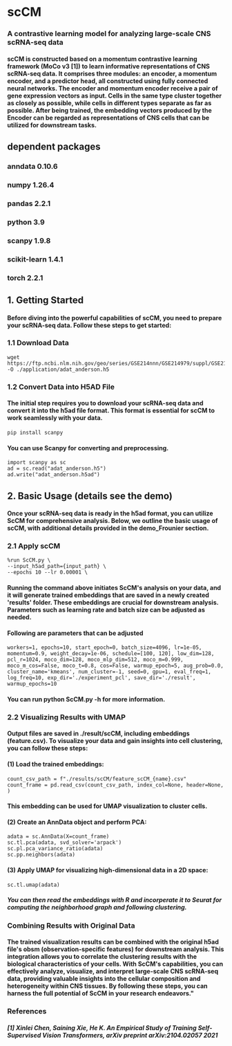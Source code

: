 # scCM
### A contrastive learning model for analyzing large-scale CNS scRNA-seq data
#### scCM is constructed based on a momentum contrastive learning framework (MoCo v3 [1]) to learn informative representations of CNS scRNA-seq data. It comprises three modules: an encoder, a momentum encoder, and a predictor head, all constructed using fully connected neural networks. The encoder and momentum encoder receive a pair of gene expression vectors as input. Cells in the same type cluster together as closely as possible, while cells in different types separate as far as possible. After being trained, the embedding vectors produced by the Encoder can be regarded as representations of CNS cells that can be utilized for downstream tasks. 

## dependent packages
### anndata 0.10.6
### numpy 1.26.4
### pandas 2.2.1
### python 3.9
### scanpy 1.9.8
### scikit-learn 1.4.1
### torch 2.2.1

## 1. Getting Started
#### Before diving into the powerful capabilities of scCM, you need to prepare your scRNA-seq data. Follow these steps to get started:
### 1.1 Download Data

	wget https://ftp.ncbi.nlm.nih.gov/geo/series/GSE214nnn/GSE214979/suppl/GSE214979_filtered_feature_bc_matrix.h5 -O ./application/adat_anderson.h5

### 1.2 Convert Data into H5AD File
#### The initial step requires you to download your scRNA-seq data and convert it into the h5ad file format. This format is essential for scCM to work seamlessly with your data.

	pip install scanpy
 
#### You can use Scanpy for converting and preprocessing.
 	
	import scanpy as sc
	ad = sc.read("adat_anderson.h5") 
 	ad.write("adat_anderson.h5ad")
	
## 2. Basic Usage (details see the demo)
#### Once your scRNA-seq data is ready in the h5ad format, you can utilize ScCM for comprehensive analysis. Below, we outline the basic usage of scCM, with additional details provided in the demo_Frounier section.
### 2.1 Apply scCM

	%run ScCM.py \
	--input_h5ad_path={input_path} \
 	--epochs 10 --lr 0.00001 \

#### Running the command above initiates ScCM's analysis on your data, and it will generate trained embeddings that are saved in a newly created 'results' folder. These embeddings are crucial for downstream analysis. Parameters such as learning rate and batch size can be adjusted as needed.
#### Following are parameters that can be adjusted
	workers=1, epochs=10, start_epoch=0, batch_size=4096, lr=1e-05, momentum=0.9, weight_decay=1e-06, schedule=[100, 120], low_dim=128, pcl_r=1024, moco_dim=128, moco_mlp_dim=512, moco_m=0.999, moco_m_cos=False, moco_t=0.8, cos=False, warmup_epoch=5, aug_prob=0.0, cluster_name='kmeans', num_cluster=-1, seed=0, gpu=1, eval_freq=1, log_freq=10, exp_dir='./experiment_pcl', save_dir='./result', warmup_epochs=10
#### You can run python ScCM.py -h for more information.

### 2.2 Visualizing Results with UMAP
#### Output files are saved in ./result/scCM, including embeddings (feature.csv). To visualize your data and gain insights into cell clustering, you can follow these steps:

#### (1) Load the trained embeddings:

	count_csv_path = f"./results/scCM/feature_scCM_{name}.csv"
	count_frame = pd.read_csv(count_csv_path, index_col=None, header=None, )

#### This embedding can be used for UMAP visualization to cluster cells.

#### (2) Create an AnnData object and perform PCA:

	adata = sc.AnnData(X=count_frame)
	sc.tl.pca(adata, svd_solver='arpack')
	sc.pl.pca_variance_ratio(adata) 
	sc.pp.neighbors(adata) 

#### (3) Apply UMAP for visualizing high-dimensional data in a 2D space:

	sc.tl.umap(adata) 

##### You can then read the embeddings with R and incorperate it to Seurat for computing the neighborhood graph and following clustering.

### Combining Results with Original Data
#### The trained visualization results can be combined with the original h5ad file's obsm (observation-specific features) for downstream analysis. This integration allows you to correlate the clustering results with the biological characteristics of your cells. With ScCM's capabilities, you can effectively analyze, visualize, and interpret large-scale CNS scRNA-seq data, providing valuable insights into the cellular composition and heterogeneity within CNS tissues. By following these steps, you can harness the full potential of ScCM in your research endeavors."

### References
##### [1] Xinlei Chen, Saining Xie, He K. An Empirical Study of Training Self-Supervised Vision Transformers, arXiv preprint arXiv:2104.02057 2021



